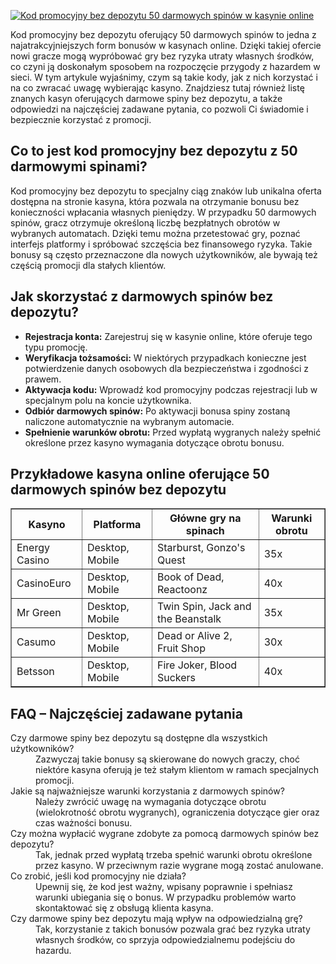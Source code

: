 [![Kod promocyjny bez depozytu 50 darmowych spinów w kasynie online](https://123-caf.pages.dev/gitsignup.png)](https://vrmoo.ru/Bt82HjjY)

<p>Kod promocyjny bez depozytu oferujący 50 darmowych spinów to jedna z najatrakcyjniejszych form bonusów w kasynach online. Dzięki takiej ofercie nowi gracze mogą wypróbować gry bez ryzyka utraty własnych środków, co czyni ją doskonałym sposobem na rozpoczęcie przygody z hazardem w sieci. W tym artykule wyjaśnimy, czym są takie kody, jak z nich korzystać i na co zwracać uwagę wybierając kasyno. Znajdziesz tutaj również listę znanych kasyn oferujących darmowe spiny bez depozytu, a także odpowiedzi na najczęściej zadawane pytania, co pozwoli Ci świadomie i bezpiecznie korzystać z promocji.</p>  <h2>Co to jest kod promocyjny bez depozytu z 50 darmowymi spinami?</h2> <p>Kod promocyjny bez depozytu to specjalny ciąg znaków lub unikalna oferta dostępna na stronie kasyna, która pozwala na otrzymanie bonusu bez konieczności wpłacania własnych pieniędzy. W przypadku 50 darmowych spinów, gracz otrzymuje określoną liczbę bezpłatnych obrotów w wybranych automatach. Dzięki temu można przetestować gry, poznać interfejs platformy i spróbować szczęścia bez finansowego ryzyka. Takie bonusy są często przeznaczone dla nowych użytkowników, ale bywają też częścią promocji dla stałych klientów.</p>  <h2>Jak skorzystać z darmowych spinów bez depozytu?</h2> <ul> <li><strong>Rejestracja konta:</strong> Zarejestruj się w kasynie online, które oferuje tego typu promocję.</li> <li><strong>Weryfikacja tożsamości:</strong> W niektórych przypadkach konieczne jest potwierdzenie danych osobowych dla bezpieczeństwa i zgodności z prawem.</li> <li><strong>Aktywacja kodu:</strong> Wprowadź kod promocyjny podczas rejestracji lub w specjalnym polu na koncie użytkownika.</li> <li><strong>Odbiór darmowych spinów:</strong> Po aktywacji bonusa spiny zostaną naliczone automatycznie na wybranym automacie.</li> <li><strong>Spełnienie warunków obrotu:</strong> Przed wypłatą wygranych należy spełnić określone przez kasyno wymagania dotyczące obrotu bonusu.</li> </ul>  <h2>Przykładowe kasyna online oferujące 50 darmowych spinów bez depozytu</h2> <table border="1" cellpadding="5" cellspacing="0"> <thead> <tr> <th>Kasyno</th> <th>Platforma</th> <th>Główne gry na spinach</th> <th>Warunki obrotu</th> </tr> </thead> <tbody> <tr> <td>Energy Casino</td> <td>Desktop, Mobile</td> <td>Starburst, Gonzo's Quest</td> <td>35x</td> </tr> <tr> <td>CasinoEuro</td> <td>Desktop, Mobile</td> <td>Book of Dead, Reactoonz</td> <td>40x</td> </tr> <tr> <td>Mr Green</td> <td>Desktop, Mobile</td> <td>Twin Spin, Jack and the Beanstalk</td> <td>35x</td> </tr> <tr> <td>Casumo</td> <td>Desktop, Mobile</td> <td>Dead or Alive 2, Fruit Shop</td> <td>30x</td> </tr> <tr> <td>Betsson</td> <td>Desktop, Mobile</td> <td>Fire Joker, Blood Suckers</td> <td>40x</td> </tr> </tbody> </table>  <h2>FAQ – Najczęściej zadawane pytania</h2> <dl> <dt>Czy darmowe spiny bez depozytu są dostępne dla wszystkich użytkowników?</dt> <dd>Zazwyczaj takie bonusy są skierowane do nowych graczy, choć niektóre kasyna oferują je też stałym klientom w ramach specjalnych promocji.</dd>  <dt>Jakie są najważniejsze warunki korzystania z darmowych spinów?</dt> <dd>Należy zwrócić uwagę na wymagania dotyczące obrotu (wielokrotność obrotu wygranych), ograniczenia dotyczące gier oraz czas ważności bonusu.</dd>  <dt>Czy można wypłacić wygrane zdobyte za pomocą darmowych spinów bez depozytu?</dt> <dd>Tak, jednak przed wypłatą trzeba spełnić warunki obrotu określone przez kasyno. W przeciwnym razie wygrane mogą zostać anulowane.</dd>  <dt>Co zrobić, jeśli kod promocyjny nie działa?</dt> <dd>Upewnij się, że kod jest ważny, wpisany poprawnie i spełniasz warunki ubiegania się o bonus. W przypadku problemów warto skontaktować się z obsługą klienta kasyna.</dd>  <dt>Czy darmowe spiny bez depozytu mają wpływ na odpowiedzialną grę?</dt> <dd>Tak, korzystanie z takich bonusów pozwala grać bez ryzyka utraty własnych środków, co sprzyja odpowiedzialnemu podejściu do hazardu.</dd> </dl>